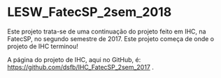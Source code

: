 # LESW_FatecSP_2sem_2018

Este projeto trata-se de uma continuação do projeto feito em IHC, na FatecSP, no segundo semestre de 2017.
Este projeto começa de onde o projeto de IHC terminou!

A página do projeto de IHC, aqui no GitHub, é:
https://github.com/dsfb/IHC_FatecSP_2sem_2017
.
